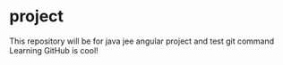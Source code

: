 # project
This repository will be for java jee angular project and test git command
Learning GitHub is cool!
